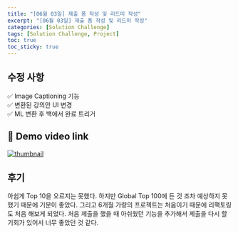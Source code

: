 ```yaml
---
title: "[06월 03일] 제출 폼 작성 및 리드미 작성"
excerpt: "[06월 03일] 제출 폼 작성 및 리드미 작성"
categories: [Solution Challenge]
tags: [Solution Challenge, Project]
toc: true
toc_sticky: true
---
```


## 수정 사항

✅ Image Captioning 기능 <br>
✅ 변환된 강의안 UI 변경 <br>
✅ ML 변환 후 백에서 완료 트리거 <br>

## 🔗 Demo video link

[![thumbnail](https://github.com/dsc-sookmyung/2023-High-Light-SolutionChallenge/assets/96654391/11f11580-4f34-441f-baff-46698562a6f2)]([https://www.youtube.com/watch?v=6Fq0GgznjZw](https://youtu.be/cn0EInrFsuM))

## 후기

아쉽게 Top 10을 오르지는 못했다. 하지만 Global Top 100에 든 것 조차 예상하지 못했기 때문에 기분이 좋았다. 그리고 6개월 가량의 프로젝트는 처음이기 때문에 리팩토링도 처음 해보게 되었다. 처음 제출을 했을 때 아쉬웠던 기능을 추가해서 제출을 다시 할 기회가 있어서 너무 좋았던 것 같다.